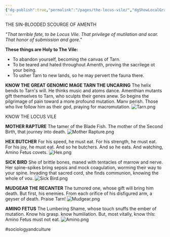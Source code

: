 ```yaml
---
{"dg-publish":true,"permalink":"/pages/the-locus-vile/","dgShowLocalGraph":true}
---
```



THE SIN-BLOODED SCOURGE OF AMENTH

*"That terrible fate, to be Locus Vile. That privilege of mutilation and scar. That honor of submission and gore."*

**These things are Holy to The Vile:** 
- To abandon yourself, becoming the canvas of Tarn.
- To be teared and hated throughout Amenth, proving the sacrilege ot your being.
- To usher Tarn to new lands, so he may pervert the fauna there.

**KNOW THE GREAT GENOMIC MAGE
TARN THE UNCARING**
The helix bends to Tarn's will. He thinks music and atoms dance. Amenthian mutants gift themselves to Tarn, who sculpts their genes anew. So begins the pilgrimage of pain toward a more profound mutation. Manv perish. Those who live follow him as their god, praying for macromutation.
![Tarn.png](/img/user/Assets/Tarn.png)

KNOW THE LOCUS VILE

**MOTHER RAPTURE**
The tamer of the Blade Fish. The mother of the Second Birth, that journey into death.
![Mother Rapture.png](/img/user/Assets/Mother%20Rapture.png)

**HEX BUTCHER**
For his speed, he must eat. For his strength, he must eat. For his joy, he must eat. And so he butchers. And so he eats. And watching, Amino Fetus covets.
![Hex.png](/img/user/Assets/Hex.png)

**SICK BIRD**
She of brittle bones, maned with tentacles of marrow and nerve. Her spine-spikes bring sepsis and mock coagulation, worming their way to your spine. Invading that sacred cord, she finds communion, knowing the whole of vou.
![Sick Bird.png](/img/user/Assets/Sick%20Bird.png)

**MUDGEAR THE RECANTER**
The tumored one, whose gift will bring him death. But first, his enemies. From each orifice of his disfigured arm, a geyser of death. Praise Tarn!
![Mudgear.png](/img/user/Assets/Mudgear.png)

**AMINO FETUS**
The Lumbering Shame, whose touch snuffs the ember of mutation. Know his grasp. know humiliation. But, most vitally, know thIs: Amino Fetus must not eat.
![Amino.png](/img/user/Assets/Amino.png)

#sociologyandculture 